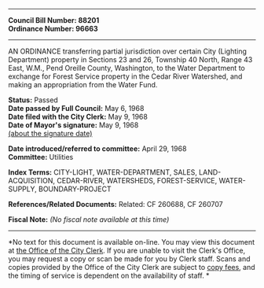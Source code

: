 * * * * *  
  
**Council Bill Number: [](#h0)[](#h2)88201**   
**Ordinance Number: 96663**  
  
* * * * *  
  
AN ORDINANCE transferring partial jurisdiction over certain City (Lighting Department) property in Sections 23 and 26, Township 40 North, Range 43 East, W.M., Pend Oreille County, Washington, to the Water Department to exchange for Forest Service property in the Cedar River Watershed, and making an appropriation from the Water Fund.  
  
**Status:** Passed   
**Date passed by Full Council:** May 6, 1968   
**Date filed with the City Clerk:** May 9, 1968   
**Date of Mayor's signature:** May 9, 1968   
[(about the signature date)](/~public/approvaldate.htm)   
  
  
**Date introduced/referred to committee:** April 29, 1968   
**Committee:** Utilities   
  
**Index Terms:** CITY-LIGHT, WATER-DEPARTMENT, SALES, LAND-ACQUISITION, CEDAR-RIVER, WATERSHEDS, FOREST-SERVICE, WATER-SUPPLY, BOUNDARY-PROJECT  
  
**References/Related Documents:** Related: CF 260688, CF 260707  
  
**Fiscal Note:** *(No fiscal note available at this time)*  
  
* * * * *  
  
*No text for this document is available on-line. You may view this document at [the Office of the City Clerk](http://www.seattle.gov/leg/clerk/contactUs.htm). If you are unable to visit the Clerk's Office, you may request a copy or scan be made for you by Clerk staff. Scans and copies provided by the Office of the City Clerk are subject to [copy fees](http://clerk.seattle.gov/~public/clerkfees.htm), and the timing of service is dependent on the availability of staff. *  
  
  
